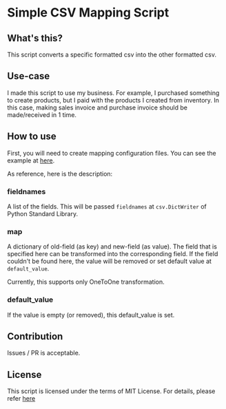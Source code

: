 # Simple CSV Mapping Script

## What's this?
  This script converts a specific formatted csv into the other formatted csv.

## Use-case
  I made this script to use my business. For example, I purchased something
  to create products, but I paid with the products I created from inventory.
  In this case, making sales invoice and purchase invoice should be
  made/received in 1 time.

## How to use
  First, you will need to create mapping configuration files. You can see the
  example at [here](example).

  As reference, here is the description:

### fieldnames
  A list of the fields. This will be passed `fieldnames` at `csv.DictWriter` of
  Python Standard Library.

### map
  A dictionary of old-field (as key) and new-field (as value). The field that
  is specified here can be transformed into the corresponding field.
  If the field couldn't be found here, the value will be removed or set default
  value at `default_value`.

  Currently, this supports only OneToOne transformation.

### default_value
  If the value is empty (or removed), this default_value is set.

## Contribution
  Issues / PR is acceptable.

## License
  This script is licensed under the terms of MIT License. For details, please
  refer [here](LICENSE.md)
